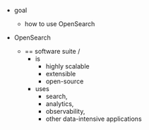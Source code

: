 * goal
  * how to use OpenSearch

* OpenSearch
  * == software suite /
    * is
      * highly scalable
      * extensible
      * open-source
    * uses
      * search,
      * analytics,
      * observability,
      * other data-intensive applications
